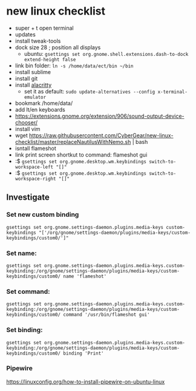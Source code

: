 # new linux checklist

* super + t open terminal
* updates
* install tweak-tools
* dock size 28 ; position all displays
  * ubuntu: `gsettings set org.gnome.shell.extensions.dash-to-dock extend-height false`
* link bin folder: `ln -s /home/data/ect/bin ~/bin`
* install sublime
* install git
* install [alacritty](https://github.com/alacritty/alacritty/blob/master/INSTALL.md#debianubuntu)
  * set it as default: `sudo update-alternatives --config x-terminal-emulator`
* bookmark /home/data/
* add lt/en keyboards
* https://extensions.gnome.org/extension/906/sound-output-device-chooser/
* install vim
* wget https://raw.githubusercontent.com/CyberGear/new-linux-checklist/master/replaceNautilusWithNemo.sh | bash
* isntall flameshot
* link print screen shortkut to command: flameshot gui
* :$ `gsettings set org.gnome.desktop.wm.keybindings switch-to-workspace-left "[]"`
* :$ `gsettings set org.gnome.desktop.wm.keybindings switch-to-workspace-right "[]"`

## Investigate
### Set new custom binding
`gsettings set org.gnome.settings-daemon.plugins.media-keys custom-keybindings "['/org/gnome/settings-daemon/plugins/media-keys/custom-keybindings/custom0/']"`
### Set name:
`gsettings set org.gnome.settings-daemon.plugins.media-keys.custom-keybinding:/org/gnome/settings-daemon/plugins/media-keys/custom-keybindings/custom0/ name 'flameshot'`
### Set command:
`gsettings set org.gnome.settings-daemon.plugins.media-keys.custom-keybinding:/org/gnome/settings-daemon/plugins/media-keys/custom-keybindings/custom0/ command '/usr/bin/flameshot gui'`
### Set binding:
`gsettings set org.gnome.settings-daemon.plugins.media-keys.custom-keybinding:/org/gnome/settings-daemon/plugins/media-keys/custom-keybindings/custom0/ binding 'Print'`
### Pipewire
https://linuxconfig.org/how-to-install-pipewire-on-ubuntu-linux
